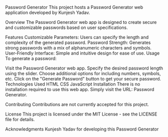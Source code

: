 Password Generator
This project hosts a Password Generator web application developed by Kunjesh Yadav.

Overview
The Password Generator web app is designed to create secure and customizable passwords based on user specifications.

Features
Customizable Parameters: Users can specify the length and complexity of the generated password.
Password Strength: Generates strong passwords with a mix of alphanumeric characters and symbols.
User-Friendly Interface: Simple and intuitive design for ease of use.
Usage
To generate a password:

Visit the Password Generator web app.
Specify the desired password length using the slider.
Choose additional options for including numbers, symbols, etc.
Click on the "Generate Password" button to get your secure password.
Technologies Used
HTML
CSS
JavaScript
Installation
There is no installation required to use this web app. Simply visit the URL: Password Generator.

Contributing
Contributions are not currently accepted for this project.

License
This project is licensed under the MIT License - see the LICENSE file for details.

Acknowledgments
Kunjesh Yadav for developing this Password Generator
